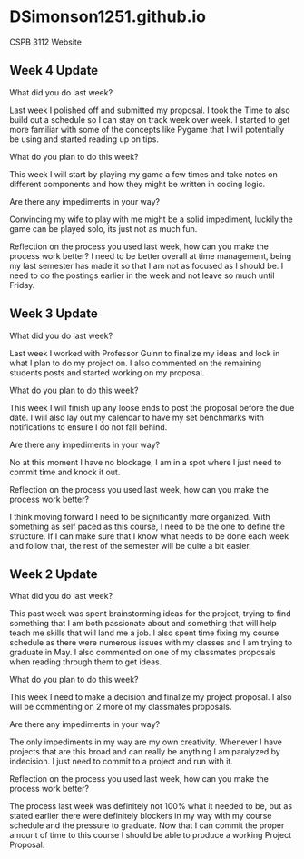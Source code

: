 # DSimonson1251.github.io
CSPB 3112 Website
## Week 4 Update 
What did you do last week?

Last week I polished off and submitted my proposal. I took the Time to also build out a schedule so I can stay on track week over week. 
I started to get more familiar with some of the concepts like Pygame that I will potentially be using and started reading up on tips.  

What do you plan to do this week?

This week I will start by playing my game a few times and take notes on different components and how they might be written in coding logic. 

Are there any impediments in your way?

Convincing my wife to play with me might be a solid impediment, luckily the game can be played solo, its just not as much fun. 

Reflection on the process you used last week, how can you make the process work better?
I need to be better overall at time management, being my last semester has made it so that I am not as focused as I should be. 
I need to do the postings earlier in the week and not leave so much until Friday. 

## Week 3 Update


What did you do last week?

Last week I worked with Professor Guinn to finalize my ideas and lock in what I plan to do my project on. 
I also commented on the remaining students posts and started working on my proposal.

What do you plan to do this week?

This week I will finish up any loose ends to post the proposal before the due date. 
I will also lay out my calendar to have my set benchmarks with notifications to ensure I do not fall behind. 

Are there any impediments in your way?

No at this moment I have no blockage, I am in a spot where I just need to commit time and knock it out. 

Reflection on the process you used last week, how can you make the process work better?

I think moving forward I need to be significantly more organized. With something as self paced as this course, I need to be the one to define the structure. If I can make sure that I know what needs to be done each week and follow that, the rest of the semester will be quite a bit easier. 
## Week 2 Update

What did you do last week?

This past week was spent brainstorming ideas for the project, trying to find something that I am both passionate about and something that will help teach me skills that will land me a job. I also spent time fixing my course schedule as there were numerous issues with my classes and I am trying to graduate in May. I also commented on one of my classmates proposals when reading through them to get ideas. 

What do you plan to do this week?

This week I need to make a decision and finalize my project proposal. I also will be commenting on 2 more of my classmates proposals.

Are there any impediments in your way?

The only impediments in my way are my own creativity. Whenever I have projects that are this broad and can really be anything I am paralyzed by indecision. I just need to commit to a project and run with it. 

Reflection on the process you used last week, how can you make the process work better?

The process last week was definitely not 100% what it needed to be, but as stated earlier there were definitely blockers in my way with my course schedule and the pressure to graduate. Now that I can commit the proper amount of time to this course I should be able to produce a working Project Proposal. 
